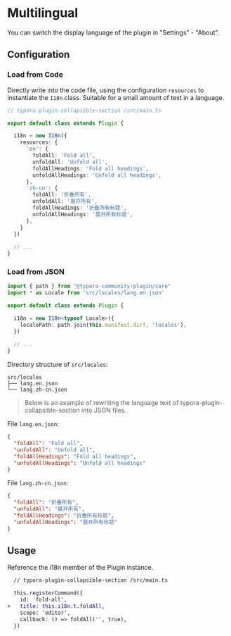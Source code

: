 # Multilingual

You can switch the display language of the plugin in "Settings" - "About".

## Configuration

### Load from Code

Directly write into the code file, using the configuration `resources` to instantiate the `I18n` class. Suitable for a small amount of text in a language.

```ts
// typora-plugin-collapsible-section /src/main.ts

export default class extends Plugin {

  i18n = new I18n({
    resources: {
      'en': {
        foldAll: 'Fold all',
        unfoldAll: 'Unfold all',
        foldAllHeadings: 'Fold all headings',
        unfoldAllHeadings: 'Unfold all headings',
      },
      'zh-cn': {
        foldAll: '折叠所有',
        unfoldAll: '展开所有',
        foldAllHeadings: '折叠所有标题',
        unfoldAllHeadings: '展开所有标题',
      },
    }
  })
  
  // ...
}
```

### Load from JSON

```ts
import { path } from "@typora-community-plugin/core"
import * as Locale from 'src/locales/lang.en.json'

export default class extends Plugin {

  i18n = new I18n<typeof Locale>({
    localePath: path.join(this.manifest.dir!, 'locales'),
  })
  
  // ...
}
```

Directory structure of `src/locales`:

```
src/locales
├── lang.en.json
└── lang.zh-cn.json
```

> Below is an example of rewriting the language text of typora-plugin-collapsible-section into JSON files.

File `lang.en.json`:

```json
{
  "foldAll": "Fold all",
  "unfoldAll": "Unfold all",
  "foldAllHeadings": "Fold all headings",
  "unfoldAllHeadings": "Unfold all headings"
}
```

File `lang.zh-cn.json`:

```json
{
  "foldAll": "折叠所有",
  "unfoldAll": "展开所有",
  "foldAllHeadings": "折叠所有标题",
  "unfoldAllHeadings": "展开所有标题"
}
```

## Usage

Reference the i18n member of the Plugin instance.

```diff
  // typora-plugin-collapsible-section /src/main.ts

  this.registerCommand({
    id: 'fold-all',
+   title: this.i18n.t.foldAll,
    scope: 'editor',
    callback: () => foldAll('', true),
  })
```
